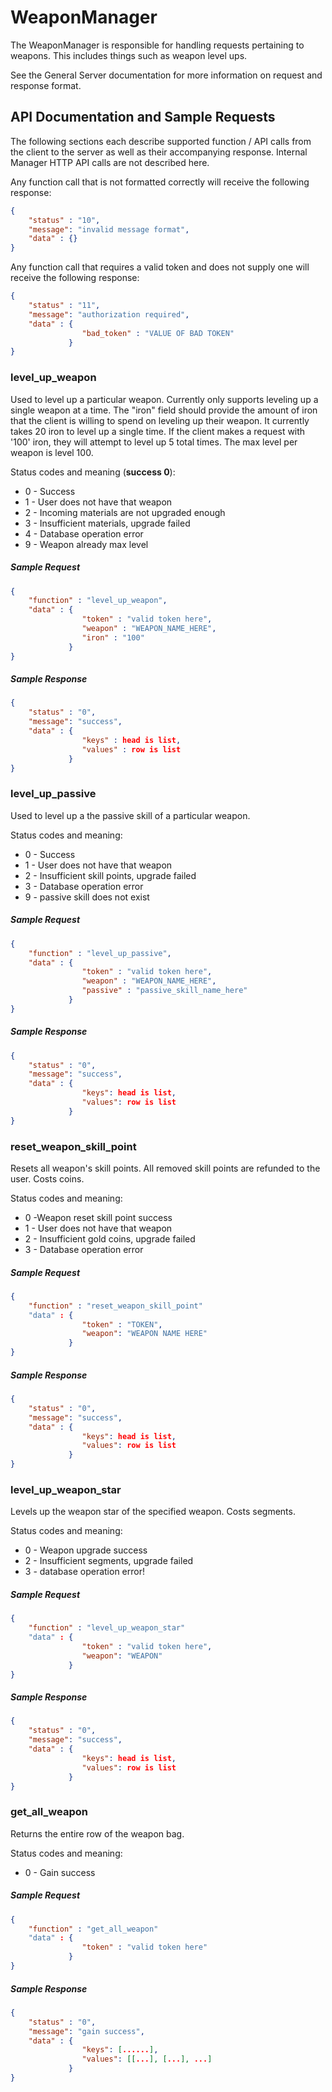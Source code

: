 # WeaponManager

The WeaponManager is responsible for handling requests pertaining to weapons. This includes things such as weapon level ups.

See the General Server documentation for more information on request and response format.


## API Documentation and Sample Requests

The following sections each describe supported function / API calls from the client to the server as well as their accompanying response. Internal Manager HTTP API calls are not described here.


Any function call that is not formatted correctly will receive the following response:
```json
{
	"status" : "10",
	"message": "invalid message format",
	"data" : {}
}
```

Any function call that requires a valid token and does not supply one will receive the following response:
```json
{
	"status" : "11",
	"message": "authorization required",
	"data" : {
				"bad_token" : "VALUE OF BAD TOKEN"
			 }
}
```



### level\_up\_weapon

Used to level up a particular weapon.
Currently only supports leveling up a single weapon at a time.
The "iron" field should provide the amount of iron that the client is willing to spend on leveling up their weapon. It currently takes 20 iron to level up a single time. If the client makes a request with '100' iron, they will attempt to level up 5 total times. The max level per weapon is level 100.

Status codes and meaning (**success 0**):

- 0 - Success
- 1 - User does not have that weapon
- 2 - Incoming materials are not upgraded enough
- 3 - Insufficient materials, upgrade failed
- 4 - Database operation error
- 9 - Weapon already max level



##### Sample Request
```json
{
	"function" : "level_up_weapon",
	"data" : {
    			"token" : "valid token here",
				"weapon" : "WEAPON_NAME_HERE",
				"iron" : "100"
			 }
}
```

##### Sample Response
```json
{
	"status" : "0",
	"message": "success",
	"data" : {
				"keys" : head is list,
				"values" : row is list
			 }
}
```




### level\_up\_passive

Used to level up a the passive skill of a particular weapon.

Status codes and meaning:

- 0 - Success
- 1 - User does not have that weapon
- 2 - Insufficient skill points, upgrade failed
- 3 - Database operation error
- 9 - passive skill does not exist



##### Sample Request
```json
{
	"function" : "level_up_passive",
	"data" : {
				"token" : "valid token here",
				"weapon" : "WEAPON_NAME_HERE",
				"passive" : "passive_skill_name_here"
			 }
}
```

##### Sample Response
```json
{
	"status" : "0",
	"message": "success",
	"data" : {
				"keys": head is list, 
        		"values": row is list
			 }
}
```




### reset\_weapon\_skill\_point

Resets all weapon's skill points. All removed skill points are refunded to the user. Costs coins.

Status codes and meaning:

- 0 -Weapon reset skill point success
- 1 - User does not have that weapon
- 2 - Insufficient gold coins, upgrade failed
- 3 - Database operation error



##### Sample Request
```json
{
	"function" : "reset_weapon_skill_point"
	"data" : {
				"token" : "TOKEN",
				"weapon": "WEAPON NAME HERE"
			 }
}
```

##### Sample Response
```json
{
	"status" : "0",
	"message": "success",
	"data" : {
				"keys": head is list, 
        		"values": row is list
			 }
}
```




### level\_up\_weapon\_star

Levels up the weapon star of the specified weapon. Costs segments.

Status codes and meaning:

- 0 - Weapon upgrade success
- 2 - Insufficient segments, upgrade failed
- 3 - database operation error!



##### Sample Request
```json
{
	"function" : "level_up_weapon_star"
	"data" : {
				"token" : "valid token here",
				"weapon": "WEAPON"
			 }
}
```

##### Sample Response
```json
{
	"status" : "0",
	"message": "success",
	"data" : {
				"keys": head is list, 
        		"values": row is list
    		 }
}
```




### get\_all\_weapon

Returns the entire row of the weapon bag.

Status codes and meaning:

- 0 - Gain success


##### Sample Request
```json
{
	"function" : "get_all_weapon"
	"data" : {
				"token" : "valid token here"
			 }
}
```

##### Sample Response
```json
{
	"status" : "0",
	"message": "gain success",
	"data" : {
        		"keys": [......],
        		"values": [[...], [...], ...]
			 }
}
```



